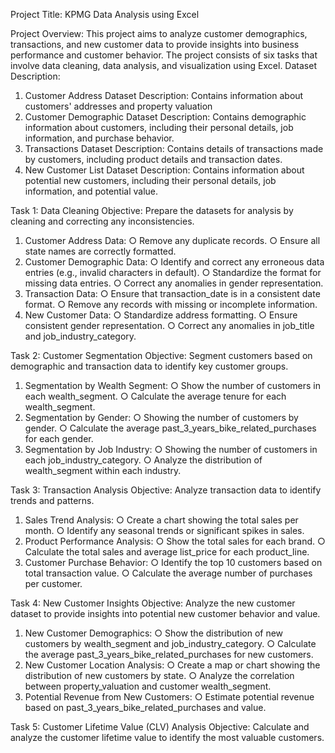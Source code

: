 Project Title: KPMG Data Analysis using Excel

Project Overview:
                 This project aims to analyze customer demographics, transactions, and new customer data to provide insights into business
                 performance and customer behavior. The project consists of six tasks that involve data cleaning, data analysis, and visualization using
                 Excel.
Dataset Description:
1. Customer Address Dataset
Description: Contains information about customers' addresses and property valuation
2. Customer Demographic Dataset
Description: Contains demographic information about customers, including their personal details, job information,
and purchase behavior.
3. Transactions Dataset
Description: Contains details of transactions made by customers, including product details and transaction dates.
4. New Customer List Dataset
Description: Contains information about potential new customers, including their personal details, job information,
and potential value.

Task 1: Data Cleaning 
Objective: Prepare the datasets for analysis by cleaning and correcting any inconsistencies.
1. Customer Address Data:
○ Remove any duplicate records.
○ Ensure all state names are correctly formatted.
2. Customer Demographic Data:
○ Identify and correct any erroneous data entries (e.g., invalid characters in default).
○ Standardize the format for missing data entries.
○ Correct any anomalies in gender representation.
3. Transaction Data:
○ Ensure that transaction_date is in a consistent date format.
○ Remove any records with missing or incomplete information.
4. New Customer Data:
○ Standardize address formatting.
○ Ensure consistent gender representation.
○ Correct any anomalies in job_title and job_industry_category.

Task 2: Customer Segmentation 
Objective: Segment customers based on demographic and transaction data to identify key customer groups.
1. Segmentation by Wealth Segment:
○ Show the number of customers in each wealth_segment.
○ Calculate the average tenure for each wealth_segment.
2. Segmentation by Gender:
○ Showing the number of customers by gender.
○ Calculate the average past_3_years_bike_related_purchases for each gender.
3. Segmentation by Job Industry:
○ Showing the number of customers in each job_industry_category.
○ Analyze the distribution of wealth_segment within each industry.

Task 3: Transaction Analysis 
Objective: Analyze transaction data to identify trends and patterns.
1. Sales Trend Analysis:
○ Create a chart showing the total sales per month.
○ Identify any seasonal trends or significant spikes in sales.
2. Product Performance Analysis:
○ Show the total sales for each brand.
○ Calculate the total sales and average list_price for each product_line.
3. Customer Purchase Behavior:
○ Identify the top 10 customers based on total transaction value.
○ Calculate the average number of purchases per customer.

Task 4: New Customer Insights 
Objective: Analyze the new customer dataset to provide insights into potential new customer behavior and value.
1. New Customer Demographics:
○ Show the distribution of new customers by wealth_segment and job_industry_category.
○ Calculate the average past_3_years_bike_related_purchases for new customers.
2. New Customer Location Analysis:
○ Create a map or chart showing the distribution of new customers by state.
○ Analyze the correlation between property_valuation and customer wealth_segment.
3. Potential Revenue from New Customers:
○ Estimate potential revenue based on past_3_years_bike_related_purchases and value.

Task 5: Customer Lifetime Value (CLV) Analysis 
Objective: Calculate and analyze the customer lifetime value to identify the most valuable customers.




